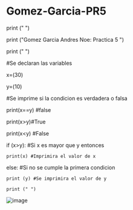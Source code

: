# Gomez-Garcia-PR5
print (" ")

print ("Gomez Garcia Andres Noe: Practica 5 ")

print (" ")

#Se declaran las variables

x=(30)

y=(10)

#Se imprime si la condicion es verdadera o falsa

print(x==y) #false

print(x>y)#True

print(x<y) #False

if (x>y): #Si x es mayor que y entonces

    print(x) #Imprimira el valor de x
    
else: #Si no se cumple la primera condicion

    print (y) #Se imprimira el valor de y
    
    print (" ")

![image](https://github.com/user-attachments/assets/752a4183-94ec-4264-b9dc-b3277b11d7ce)
